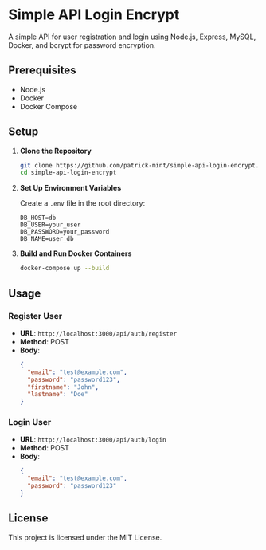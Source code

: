 # Simple API Login Encrypt

A simple API for user registration and login using Node.js, Express, MySQL, Docker, and bcrypt for password encryption.

## Prerequisites

- Node.js
- Docker
- Docker Compose

## Setup

1. **Clone the Repository**

    ```bash
    git clone https://github.com/patrick-mint/simple-api-login-encrypt.git
    cd simple-api-login-encrypt
    ```

2. **Set Up Environment Variables**

    Create a `.env` file in the root directory:

    ```plaintext
    DB_HOST=db
    DB_USER=your_user
    DB_PASSWORD=your_password
    DB_NAME=user_db
    ```

3. **Build and Run Docker Containers**

    ```bash
    docker-compose up --build
    ```

## Usage

### Register User

- **URL**: `http://localhost:3000/api/auth/register`
- **Method**: POST
- **Body**:
    ```json
    {
      "email": "test@example.com",
      "password": "password123",
      "firstname": "John",
      "lastname": "Doe"
    }
    ```

### Login User

- **URL**: `http://localhost:3000/api/auth/login`
- **Method**: POST
- **Body**:
    ```json
    {
      "email": "test@example.com",
      "password": "password123"
    }
    ```

## License

This project is licensed under the MIT License.
